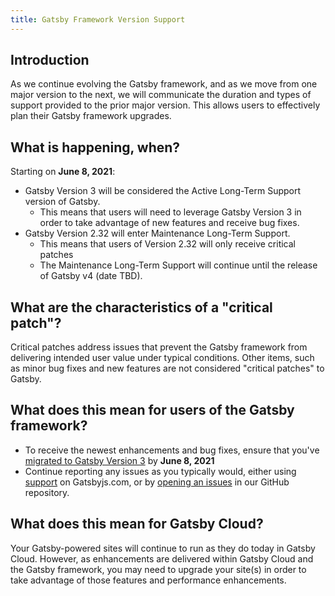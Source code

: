 ```yaml
---
title: Gatsby Framework Version Support
---
```


## Introduction

As we continue evolving the Gatsby framework, and as we move from one major version to the next, we will communicate the duration and types of support provided to the prior major version. This allows users to effectively plan their Gatsby framework upgrades.

## What is happening, when?

Starting on **June 8, 2021**:

- Gatsby Version 3 will be considered the Active Long-Term Support version of Gatsby.
  - This means that users will need to leverage Gatsby Version 3 in order to take advantage of new features and receive bug fixes.
- Gatsby Version 2.32 will enter Maintenance Long-Term Support.
  - This means that users of Version 2.32 will only receive critical patches
  - The Maintenance Long-Term Support will continue until the release of Gatsby v4 (date TBD).

## What are the characteristics of a "critical patch"?

Critical patches address issues that prevent the Gatsby framework from delivering intended user value under typical conditions. Other items, such as minor bug fixes and new features are not considered "critical patches" to Gatsby.

## What does this mean for users of the Gatsby framework?

- To receive the newest enhancements and bug fixes, ensure that you've [migrated to Gatsby Version 3](https://www.gatsbyjs.com/docs/reference/release-notes/migrating-from-v2-to-v3/) by **June 8, 2021**
- Continue reporting any issues as you typically would, either using [support](https://www.gatsbyjs.com/support/) on Gatsbyjs.com, or by [opening an issues](https://github.com/gatsbyjs/gatsby/issues/new/choose) in our GitHub repository.

## What does this mean for Gatsby Cloud?

Your Gatsby-powered sites will continue to run as they do today in Gatsby Cloud. However, as enhancements are delivered within Gatsby Cloud and the Gatsby framework, you may need to upgrade your site(s) in order to take advantage of those features and performance enhancements.
